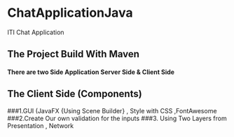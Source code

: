 # ChatApplicationJava
ITI Chat Application  
## The Project Build With Maven

#### There are two Side Application Server Side & Client Side

## The Client Side (Components)

###1.GUI (JavaFX {Using Scene Builder} , Style with CSS ,FontAwesome
###2.Create Our own validation for the inputs 
###3. Using Two Layers from  Presentation , Network